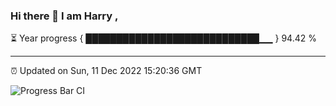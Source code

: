 ### Hi there 👋 I am Harry , 

⏳ Year progress { ████████████████████████████▁▁ } 94.42 %

---

⏰ Updated on Sun, 11 Dec 2022 15:20:36 GMT

![Progress Bar CI](https://github.com/duykhang68/duykhang68/workflows/Progress%20Bar%20CI/badge.svg)
